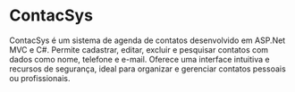# ContacSys
ContacSys é um sistema de agenda de contatos desenvolvido em ASP.Net MVC e C#. Permite cadastrar, editar, excluir e pesquisar contatos com dados como nome, telefone e e-mail. Oferece uma interface intuitiva e recursos de segurança, ideal para organizar e gerenciar contatos pessoais ou profissionais.

